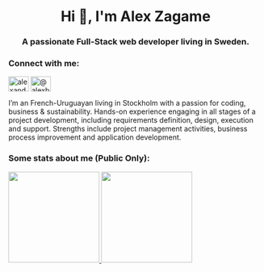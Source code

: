 <h1 align="center">Hi 👋, I'm Alex Zagame</h1>
<h3 align="center">A passionate Full-Stack web developer living in Sweden.</h3>

<h3 align="left">Connect with me:</h3>
<p align="left">
<a href="https://linkedin.com/in/alexandrezagame" target="blank"><img align="center" src="https://cdn.jsdelivr.net/npm/simple-icons@3.0.1/icons/linkedin.svg" alt="alexandrezagame" height="30" width="40" /></a>
<a href="https://medium.com/@alexbacelo" target="blank"><img align="center" src="https://cdn.jsdelivr.net/npm/simple-icons@3.0.1/icons/medium.svg" alt="@alexbacelo" height="30" width="40" /></a>
</p>

<p>I’m an French-Uruguayan living in Stockholm with a passion for coding, business & sustainability. Hands-on experience engaging in all stages of a project development, including requirements definition, design, execution and support. Strengths include project management activities, business process improvement and application development.</p>


<h3 align="left">Some stats about me (Public Only):</h3>
<a href="https://github.com/alexandrezagame">
  <img height="180em" src="https://github-readme-stats.vercel.app/api?username=alexandrezagame&theme=buefy&show_icons=true" />
  <img height="180em" src="https://github-readme-stats.vercel.app/api/top-langs/?username=alexandrezagame&theme=buefy&layout=compact" />
</a>

